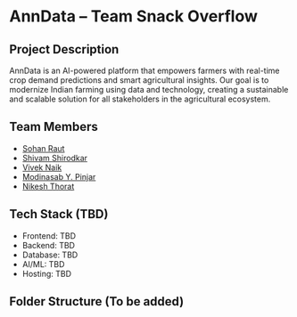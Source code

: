 # AnnData – Team Snack Overflow

## Project Description
AnnData is an AI-powered platform that empowers farmers with real-time crop demand predictions and smart agricultural insights. Our goal is to modernize Indian farming using data and technology, creating a sustainable and scalable solution for all stakeholders in the agricultural ecosystem.

## Team Members
- [Sohan Raut](https://github.com/SRx210)
- [Shivam Shirodkar](https://github.com/Shivamshirodkarrr)
- [Vivek Naik](https://github.com/VivekNaik0309)
- [Modinasab Y. Pinjar]((https://github.com/ModinasabPinjar))
- [Nikesh Thorat](https://github.com/Nikeshthorat)

## Tech Stack (TBD)
- Frontend: TBD
- Backend: TBD
- Database: TBD
- AI/ML: TBD
- Hosting: TBD

## Folder Structure (To be added)
